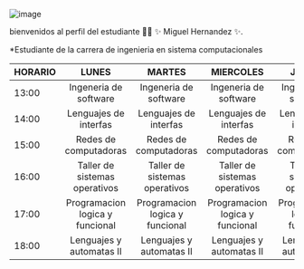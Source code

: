 

![image](https://user-images.githubusercontent.com/54967721/130877039-07255860-8d9b-4956-bc89-e0c702cf5c23.png)

bienvenidos al perfil del estudiante 👨‍🏫 ✨ Miguel Hernandez ✨.

*Estudiante de la carrera de ingenieria en sistema computacionales 

|HORARIO|  LUNES                          |  MARTES                         |  MIERCOLES                  	  |  JUEVES                     	  |  VIERNES                     	  |
|-------|:--:                          	  |:---:	                          |:--:	                            |:---:	                          | :--:                            |
| 13:00 | Ingeneria de software         	| Ingeneria de software         	| Ingeneria de software         	| Ingeneria de software         	| Ingeneria de software         	| 
| 14:00 | Lenguajes de interfas 	        | Lenguajes de interfas 	        | Lenguajes de interfas 	        | Lenguajes de interfas 	        | Lenguajes de interfas 	        |
| 15:00 | Redes de computadoras         	| Redes de computadoras         	| Redes de computadoras         	| Redes de computadoras         	| Redes de computadoras         	|
| 16:00 | Taller de sistemas operativos 	| Taller de sistemas operativos 	| Taller de sistemas operativos 	| Taller de sistemas operativos 	| Taller de sistemas operativos 	|
| 17:00 | Programacion logica y funcional	| Programacion logica y funcional	| Programacion logica y funcional	| Programacion logica y funcional	| Programacion logica y funcional	|
| 18:00 | Lenguajes y automatas II      	| Lenguajes y automatas II      	| Lenguajes y automatas II      	| Lenguajes y automatas II        | Lenguajes y automatas II      	|

